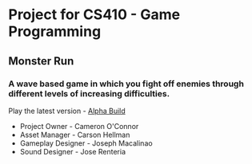 # Project for CS410 - Game Programming

## Monster Run
### A wave based game in which you fight off enemies through different levels of increasing difficulties.

Play the latest version - [Alpha Build](joserenter1a.github.io/410MR/)

- Project Owner - Cameron O'Connor
- Asset Manager - Carson Hellman
- Gameplay Designer - Joseph Macalinao
- Sound Designer - Jose Renteria
